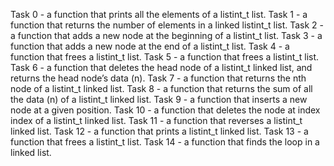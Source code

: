 Task 0 - a function that prints all the elements of a listint_t list.
Task 1 - a function that returns the number of elements in a linked listint_t list.
Task 2 - a function that adds a new node at the beginning of a listint_t list.
Task 3 - a function that adds a new node at the end of a listint_t list.
Task 4 - a function that frees a listint_t list.
Task 5 - a function that frees a listint_t list.
Task 6 - a function that deletes the head node of a listint_t linked list, and returns the head node’s data (n).
Task 7 - a function that returns the nth node of a listint_t linked list.
Task 8 - a function that returns the sum of all the data (n) of a listint_t linked list.
Task 9 - a function that inserts a new node at a given position.
Task 10 - a function that deletes the node at index index of a listint_t linked list.
Task 11 - a function that reverses a listint_t linked list.
Task 12 - a function that prints a listint_t linked list.
Task 13 - a function that frees a listint_t list.
Task 14 - a function that finds the loop in a linked list.
